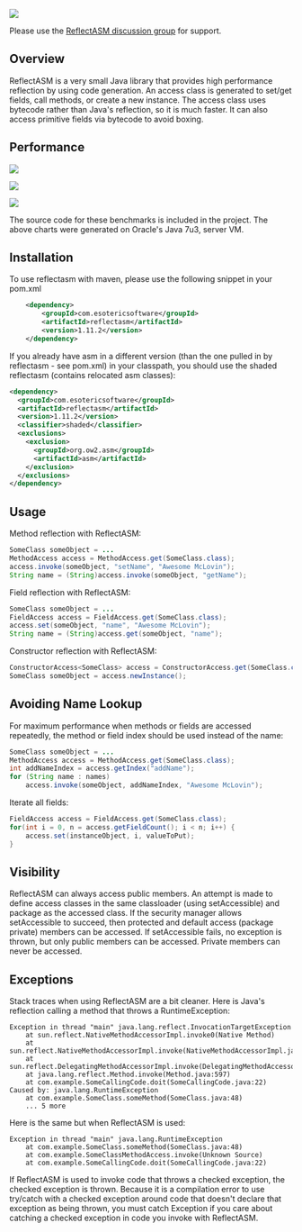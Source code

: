 ![](https://raw.github.com/wiki/EsotericSoftware/reflectasm/images/logo.png)

Please use the [ReflectASM discussion group](http://groups.google.com/group/reflectasm-users) for support.

## Overview

ReflectASM is a very small Java library that provides high performance reflection by using code generation. An access class is generated to set/get fields, call methods, or create a new instance. The access class uses bytecode rather than Java's reflection, so it is much faster. It can also access primitive fields via bytecode to avoid boxing.

## Performance

![](http://chart.apis.google.com/chart?chma=100&chtt=Field%20Set/Get&chs=700x62&chd=t:1402081,11339107&chds=0,11339107&chxl=0:|Java%20Reflection|FieldAccess&cht=bhg&chbh=10&chxt=y&chco=6600FF)

![](http://chart.apis.google.com/chart?chma=100&chtt=Method%20Call&chs=700x62&chd=t:97390,208750&chds=0,208750&chxl=0:|Java%20Reflection|MethodAccess&cht=bhg&chbh=10&chxt=y&chco=6600AA)

![](http://chart.apis.google.com/chart?chma=100&chtt=Constructor&chs=700x62&chd=t:2853063,5828993&chds=0,5828993&chxl=0:|Java%20Reflection|ConstructorAccess&cht=bhg&chbh=10&chxt=y&chco=660066)

The source code for these benchmarks is included in the project. The above charts were generated on Oracle's Java 7u3, server VM.

## Installation

To use reflectasm with maven, please use the following snippet in your pom.xml

```xml
    <dependency>
        <groupId>com.esotericsoftware</groupId>
        <artifactId>reflectasm</artifactId>
        <version>1.11.2</version>
    </dependency>
```

If you already have asm in a different version (than the one pulled in by reflectasm - see pom.xml) in your classpath, you should use the shaded reflectasm (contains relocated asm classes):

```xml
<dependency>
  <groupId>com.esotericsoftware</groupId>
  <artifactId>reflectasm</artifactId>
  <version>1.11.2</version>
  <classifier>shaded</classifier>
  <exclusions>
    <exclusion>
      <groupId>org.ow2.asm</groupId>
      <artifactId>asm</artifactId>
    </exclusion>
  </exclusions>
</dependency>
```

## Usage

Method reflection with ReflectASM:

```java
SomeClass someObject = ...
MethodAccess access = MethodAccess.get(SomeClass.class);
access.invoke(someObject, "setName", "Awesome McLovin");
String name = (String)access.invoke(someObject, "getName");
```

Field reflection with ReflectASM:

```java
SomeClass someObject = ...
FieldAccess access = FieldAccess.get(SomeClass.class);
access.set(someObject, "name", "Awesome McLovin");
String name = (String)access.get(someObject, "name");
```

Constructor reflection with ReflectASM:

```java
ConstructorAccess<SomeClass> access = ConstructorAccess.get(SomeClass.class);
SomeClass someObject = access.newInstance();
```

## Avoiding Name Lookup

For maximum performance when methods or fields are accessed repeatedly, the method or field index should be used instead of the name:

```java
SomeClass someObject = ...
MethodAccess access = MethodAccess.get(SomeClass.class);
int addNameIndex = access.getIndex("addName");
for (String name : names)
    access.invoke(someObject, addNameIndex, "Awesome McLovin");
```

Iterate all fields:

```java
FieldAccess access = FieldAccess.get(SomeClass.class);
for(int i = 0, n = access.getFieldCount(); i < n; i++) {
    access.set(instanceObject, i, valueToPut);              
}
```

## Visibility

ReflectASM can always access public members. An attempt is made to define access classes in the same classloader (using setAccessible) and package as the accessed class. If the security manager allows setAccessible to succeed, then protected and default access (package private) members can be accessed. If setAccessible fails, no exception is thrown, but only public members can be accessed. Private members can never be accessed.

## Exceptions

Stack traces when using ReflectASM are a bit cleaner. Here is Java's reflection calling a method that throws a RuntimeException:

```
Exception in thread "main" java.lang.reflect.InvocationTargetException
	at sun.reflect.NativeMethodAccessorImpl.invoke0(Native Method)
	at sun.reflect.NativeMethodAccessorImpl.invoke(NativeMethodAccessorImpl.java:39)
	at sun.reflect.DelegatingMethodAccessorImpl.invoke(DelegatingMethodAccessorImpl.java:25)
	at java.lang.reflect.Method.invoke(Method.java:597)
	at com.example.SomeCallingCode.doit(SomeCallingCode.java:22)
Caused by: java.lang.RuntimeException
	at com.example.SomeClass.someMethod(SomeClass.java:48)
	... 5 more
```

Here is the same but when ReflectASM is used:

```
Exception in thread "main" java.lang.RuntimeException
	at com.example.SomeClass.someMethod(SomeClass.java:48)
	at com.example.SomeClassMethodAccess.invoke(Unknown Source)
	at com.example.SomeCallingCode.doit(SomeCallingCode.java:22)
```

If ReflectASM is used to invoke code that throws a checked exception, the checked exception is thrown. Because it is a compilation error to use try/catch with a checked exception around code that doesn't declare that exception as being thrown, you must catch Exception if you care about catching a checked exception in code you invoke with ReflectASM.
